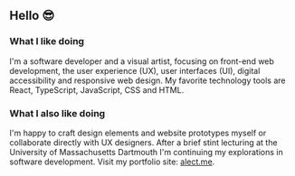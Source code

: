 ## Hello 😎

<!--
**alecthibodeau/alecthibodeau** is a ✨ _special_ ✨ repository because its `README.md` (this file) appears on your GitHub profile.

Here are some ideas to get you started:

- 🔭 I’m currently working on ...
- 🌱 I’m currently learning ...
- 👯 I’m looking to collaborate on ...
- 🤔 I’m looking for help with ...
- 💬 Ask me about ...
- 📫 How to reach me: ...
- 😄 Pronouns: ...
- ⚡ Fun fact: ...
-->

### What I like doing

I'm a software developer and a visual artist, focusing on front-end web development, the user experience (UX), user interfaces (UI), digital accessibility and responsive web design. My favorite technology tools are React, TypeScript, JavaScript, CSS and HTML.

### What I also like doing

I'm happy to craft design elements and website prototypes myself or collaborate directly with UX designers. After a brief stint lecturing at the University of Massachusetts Dartmouth I'm continuing my explorations in software development. Visit my portfolio site: [alect.me](https://alect.me).
